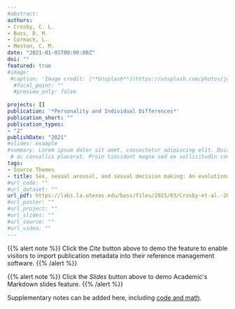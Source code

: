 ```yaml
---
#abstract: 
authors:
- Crosby, C. L.
- Buss, D. M.
- Cormack, L. 
- Meston, C. M.
date: "2021-01-01T00:00:00Z"
doi: ""
featured: true
#image:
 #caption: 'Image credit: [**Unsplash**](https://unsplash.com/photos/jdD8gXaTZsc)'
  #focal_point: ""
  #preview_only: false
  
projects: []
publication: '*Personality and Individual Differences*'
publication_short: ""
publication_types:
- "2"
publishDate: "2021"
#slides: example
#summary: Lorem ipsum dolor sit amet, consectetur adipiscing elit. Duis posuere tellus
 # ac convallis placerat. Proin tincidunt magna sed ex sollicitudin condimentum.
tags:
- Source Themes
- title: Sex, sexual arousal, and sexual decision making: An evolutionary perspective
#url_code: ""
#url_dataset: ""
url_pdf: https://labs.la.utexas.edu/buss/files/2021/03/Crosby-et-al.-2021.pdf
#url_poster: ""
#url_project: ""
#url_slides: ""
#url_source: ""
#url_video: ""
---
```

{{% alert note %}}
Click the *Cite* button above to demo the feature to enable visitors to import publication metadata into their reference management software.
{{% /alert %}}

{{% alert note %}}
Click the *Slides* button above to demo Academic's Markdown slides feature.
{{% /alert %}}

Supplementary notes can be added here, including [code and math](https://sourcethemes.com/academic/docs/writing-markdown-latex/).